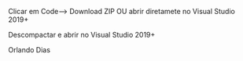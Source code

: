 
Clicar em Code--> Download ZIP OU abrir diretamete no Visual Studio 2019+

Descompactar e abrir no Visual Studio 2019+ 


Orlando Dias 
